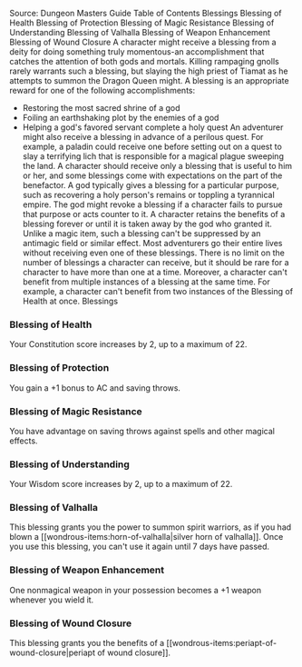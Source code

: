 Source: Dungeon Masters Guide
Table of Contents
Blessings
Blessing of Health
Blessing of Protection
Blessing of Magic Resistance
Blessing of Understanding
Blessing of Valhalla
Blessing of Weapon Enhancement
Blessing of Wound Closure
A character might receive a blessing from a deity for doing something truly momentous-an accomplishment that catches the attention of both gods and mortals.
Killing rampaging gnolls rarely warrants such a blessing, but slaying the high priest of Tiamat as he attempts to summon the Dragon Queen might.
A blessing is an appropriate reward for one of the following accomplishments:
* Restoring the most sacred shrine of a god
* Foiling an earthshaking plot by the enemies of a god
* Helping a god's favored servant complete a holy quest
An adventurer might also receive a blessing in advance of a perilous quest. For example, a paladin could receive one before setting out on a quest to slay a terrifying lich that is responsible for a magical plague sweeping the land.
A character should receive only a blessing that is useful to him or her, and some blessings come with expectations on the part of the benefactor. A god typically gives a blessing for a particular purpose, such as recovering a holy person's remains or toppling a tyrannical empire. The god might revoke a blessing if a character fails to pursue that purpose or acts counter to it.
A character retains the benefits of a blessing forever or until it is taken away by the god who granted it. Unlike a magic item, such a blessing can't be suppressed by an antimagic field or similar effect.
Most adventurers go their entire lives without receiving even one of these blessings. There is no limit on the number of blessings a character can receive, but it should be rare for a character to have more than one at a time. Moreover, a character can't benefit from multiple instances of a blessing at the same time. For example, a character can't benefit from two instances of the Blessing of Health at once.
Blessings
### Blessing of Health
Your Constitution score increases by 2, up to a maximum of 22.
### Blessing of Protection
You gain a +1 bonus to AC and saving throws.
### Blessing of Magic Resistance
You have advantage on saving throws against spells and other magical effects.
### Blessing of Understanding
Your Wisdom score increases by 2, up to a maximum of 22.
### Blessing of Valhalla
This blessing grants you the power to summon spirit warriors, as if you had blown a [[wondrous-items:horn-of-valhalla|silver horn of valhalla]]. Once you use this blessing, you can't use it again until 7 days have passed.
### Blessing of Weapon Enhancement
One nonmagical weapon in your possession becomes a +1 weapon whenever you wield it.
### Blessing of Wound Closure
This blessing grants you the benefits of a [[wondrous-items:periapt-of-wound-closure|periapt of wound closure]].